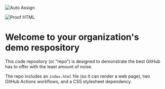 ![Auto Assign](https://github.com/A3-Cadastro-Saude/demo-repository/actions/workflows/auto-assign.yml/badge.svg)

![Proof HTML](https://github.com/A3-Cadastro-Saude/demo-repository/actions/workflows/proof-html.yml/badge.svg)

# Welcome to your organization's demo respository
This code repository (or "repo") is designed to demonstrate the best GitHub has to offer with the least amount of noise.

The repo includes an `index.html` file (so it can render a web page), two GitHub Actions workflows, and a CSS stylesheet dependency.
